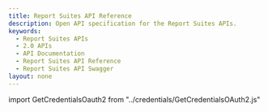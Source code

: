 ```yaml
---
title: Report Suites API Reference
description: Open API specification for the Report Suites APIs.
keywords:
  - Report Suites APIs
  - 2.0 APIs
  - API Documentation
  - Report Suites API Reference
  - Report Suites API Swagger
layout: none
---
```

import GetCredentialsOauth2 from "../credentials/GetCredentialsOAuth2.js"

<GetCredentialsOauth2 />

<RedoclyAPIBlock src="/analytics-2.0-apis/report-suites.json" scrollYOffset={64}/>
